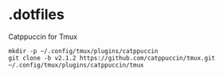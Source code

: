 # .dotfiles


Catppuccin for Tmux 

```
mkdir -p ~/.config/tmux/plugins/catppuccin
git clone -b v2.1.2 https://github.com/catppuccin/tmux.git ~/.config/tmux/plugins/catppuccin/tmux
```

